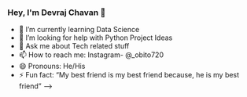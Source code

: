 ### Hey, I'm Devraj Chavan 👋

- 🌱 I’m currently learning Data Science
- 🤔 I’m looking for help with Python Project Ideas
- 💬 Ask me about Tech related stuff
- 📫 How to reach me: Instagram- @_obito720
- 😄 Pronouns: He/His
- ⚡ Fun fact: “My best friend is my best friend because, he is my best friend”
-->
